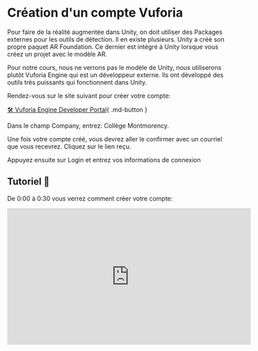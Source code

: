 # Création d'un compte Vuforia
Pour faire de la réalité augmentée dans Unity, on doit utiliser des Packages externes pour les outils de détection. Il en existe plusieurs. Unity a créé son propre paquet AR Foundation. Ce dernier est intégré à Unity lorsque vous créez un projet avec le modèle AR.    

Pour notre cours, nous ne verrons pas le modèle de Unity, nous utiliserons plutôt Vuforia Engine qui est un développeur externe. Ils ont développé des outils très puissants qui fonctionnent dans Unity.    

Rendez-vous sur le site suivant pour créer votre compte:    

[🛠️ Vuforia Engine Developer Portal](https://developer.vuforia.com/vui/auth/register){ .md-button }    

Dans le champ Company, entrez: Collège Montmorency.    

Une fois votre compte créé, vous devrez aller le confirmer avec un courriel que vous recevrez. Cliquez sur le lien reçu.    

Appuyez ensuite sur Login et entrez vos informations de connexion

    
## Tutoriel 🎥
De 0:00 à 0:30 vous verrez comment créer votre compte:     

<iframe width="560" height="315" src="https://www.youtube.com/embed/IChbRlhdONM?si=A-NNWLqCwqah59GW" title="YouTube video player" frameborder="0" allow="accelerometer; autoplay; clipboard-write; encrypted-media; gyroscope; picture-in-picture; web-share" referrerpolicy="strict-origin-when-cross-origin" allowfullscreen></iframe>
